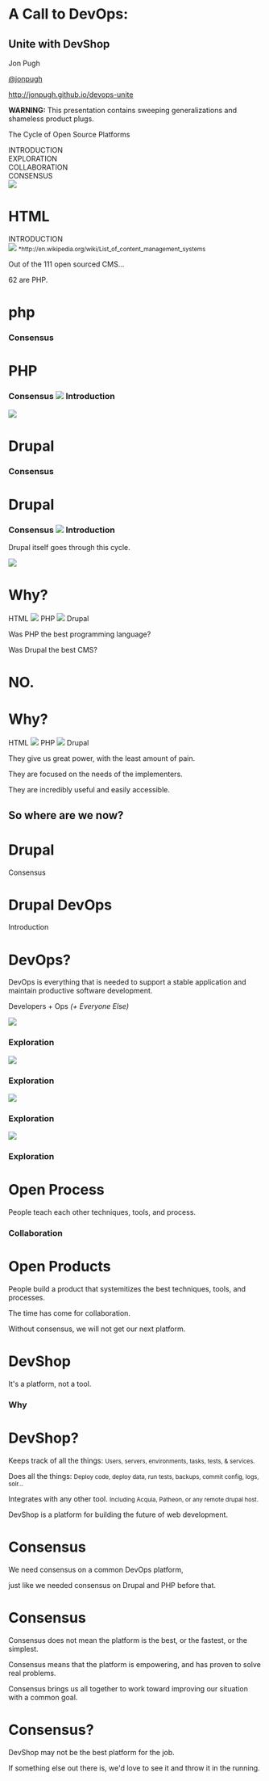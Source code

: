 A Call to DevOps:
=================

Unite with DevShop
------------------

Jon Pugh

[@jonpugh](http://twitter.com/jonpugh)

http://jonpugh.github.io/devops-unite



<div class="fragment">
  <strong>WARNING:</strong>
  This presentation contains sweeping generalizations and shameless product plugs.
</div>



The Cycle of Open Source Platforms



<div class="fragment">
  INTRODUCTION
</div>
<div class="fragment">
    EXPLORATION
</div>
<div class="fragment">
    COLLABORATION
</div>
<div class="fragment">
    CONSENSUS
</div>
<div class="fragment" id='cycle'>
  <img src="img/reset.png">
</div>



HTML
====

<div class="fragment">
  INTRODUCTION
</div>



<img src="img/HTML-PHP.png" class='full'>
<small>
*http://en.wikipedia.org/wiki/List_of_content_management_systems
</small>



Out of the 111 open sourced CMS...
<div class='fragment'>62 are PHP.</div>



# php

### Consensus



# PHP

### Consensus  <img src="img/arrow.png"> Introduction



<img src="img/PHP-DRUPAL.png" class='full'>




# Drupal

### Consensus



# Drupal

### Consensus  <img src="img/arrow.png"> Introduction


Drupal itself goes through this cycle.



<img src="img/Drupal-Drupal.png" class='full'>



# Why?

HTML <img src="img/arrow.png"> PHP <img src="img/arrow.png"> Drupal


<p class='fragment'>Was PHP the best programming language?
<p class='fragment'>Was Drupal the best CMS?

 <h1 class="fragment">NO.</h1>



# Why?

HTML <img src="img/arrow.png"> PHP <img src="img/arrow.png"> Drupal
<p class="fragment">
  They give us great power, with the least amount of pain.
</p>
<p class="fragment">
  They are focused on the needs of the implementers.
</p>
<p class="fragment">
  They are incredibly useful and easily accessible.
</p>



## So where are we now?



# Drupal

Consensus



# Drupal DevOps

Introduction



# DevOps?
DevOps is everything that is needed to support a stable application and maintain productive software development.

Developers + Ops <em class='fragment'>(+ Everyone Else)</em>



<img src='img/DEVOPS.png' class='full'>



### Exploration
<img src='img/github-drupal-vagrant.png' class='full'>



### Exploration
<img src='img/github-drupal-jenkins.png' class='full'>



### Exploration
<img src='img/drupalcon-la-devops.png'>



### Exploration

# Open Process

People teach each other techniques, tools, and process.



### Collaboration

# Open Products

People build a product that systemitizes the best techniques, tools, and processes.



The time has come for collaboration.

Without consensus, we will not get our next platform.



# DevShop

It's a platform, not a tool.



### Why
# DevShop?

Keeps track of all the things:
<small>Users, servers, environments, tasks, tests, & services.</small>

Does all the things:
<small>Deploy code, deploy data, run tests, backups, commit config, logs, solr...</small>

Integrates with any other tool.
<small>Including Acquia, Patheon, or any remote drupal host.</small>

DevShop is a platform for building the future of web development.



# Consensus

We need consensus on a common DevOps platform,

just like we needed consensus on Drupal and PHP before that.



# Consensus

Consensus does not mean the platform is the best, or the fastest, or the simplest.

Consensus means that the platform is empowering, and has proven to solve real problems.

Consensus brings us all together to work toward improving our situation with a common goal.


# Consensus?

DevShop may not be the best platform for the job.

If something else out there is, we'd love to see it and throw it in the running.


